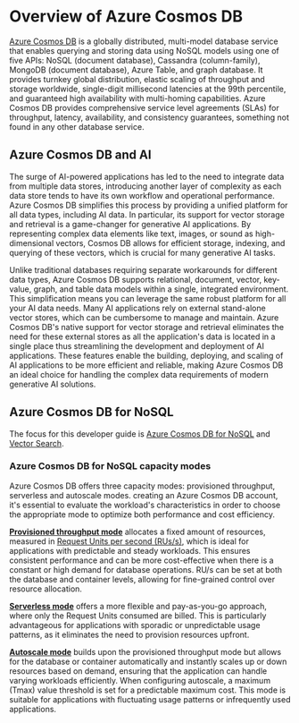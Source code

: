 # Overview of Azure Cosmos DB

[Azure Cosmos DB](https://learn.microsoft.com/azure/cosmos-db/introduction) is a globally distributed, multi-model database service that enables querying and storing data using NoSQL models using one of five APIs: NoSQL (document database), Cassandra (column-family), MongoDB (document database), Azure Table, and graph database. It provides turnkey global distribution, elastic scaling of throughput and storage worldwide, single-digit millisecond latencies at the 99th percentile, and guaranteed high availability with multi-homing capabilities. Azure Cosmos DB provides comprehensive service level agreements (SLAs) for throughput, latency, availability, and consistency guarantees, something not found in any other database service.

## Azure Cosmos DB and AI

The surge of AI-powered applications has led to the need to integrate data from multiple data stores, introducing another layer of complexity as each data store tends to have its own workflow and operational performance. Azure Cosmos DB simplifies this process by providing a unified platform for all data types, including AI data. In particular, its support for vector storage and retrieval is a game-changer for generative AI applications. By representing complex data elements like text, images, or sound as high-dimensional vectors, Cosmos DB allows for efficient storage, indexing, and querying of these vectors, which is crucial for many generative AI tasks.

Unlike traditional databases requiring separate workarounds for different data types, Azure Cosmos DB supports relational, document, vector, key-value, graph, and table data models within a single, integrated environment. This simplification means you can leverage the same robust platform for all your AI data needs. Many AI applications rely on external stand-alone vector stores, which can be cumbersome to manage and maintain. Azure Cosmos DB's native support for vector storage and retrieval eliminates the need for these external stores as all the application's data is located in a single place thus streamlining the development and deployment of AI applications. These features enable the building, deploying, and scaling of AI applications to be more efficient and reliable, making Azure Cosmos DB an ideal choice for handling the complex data requirements of modern generative AI solutions.

## Azure Cosmos DB for NoSQL

The focus for this developer guide is [Azure Cosmos DB for NoSQL](https://learn.microsoft.com/azure/cosmos-db/nosql/) and [Vector Search](https://learn.microsoft.com/azure/cosmos-db/nosql/vector-search).

### Azure Cosmos DB for NoSQL capacity modes

Azure Cosmos DB offers three capacity modes: provisioned throughput, serverless and autoscale modes. creating an Azure Cosmos DB account, it's essential to evaluate the workload's characteristics in order to choose the appropriate mode to optimize both performance and cost efficiency.

[**Provisioned throughput mode**](https://learn.microsoft.com/azure/cosmos-db/set-throughput) allocates a fixed amount of resources, measured in [Request Units per second (RUs/s)](https://learn.microsoft.com/azure/cosmos-db/request-units), which is ideal for applications with predictable and steady workloads. This ensures consistent performance and can be more cost-effective when there is a constant or high demand for database operations. RU/s can be set at both the database and container levels, allowing for fine-grained control over resource allocation.

[**Serverless mode**](https://learn.microsoft.com/en-us/azure/cosmos-db/serverless) offers a more flexible and pay-as-you-go approach, where only the Request Units consumed are billed. This is particularly advantageous for applications with sporadic or unpredictable usage patterns, as it eliminates the need to provision resources upfront.

[**Autoscale mode**](https://learn.microsoft.com/azure/cosmos-db/provision-throughput-autoscale) builds upon the provisioned throughput mode but allows for the database or container automatically and instantly scales up or down resources based on demand, ensuring that the application can handle varying workloads efficiently. When configuring autoscale, a maximum (Tmax) value threshold is set for a predictable maximum cost. This mode is suitable for applications with fluctuating usage patterns or infrequently used applications.
